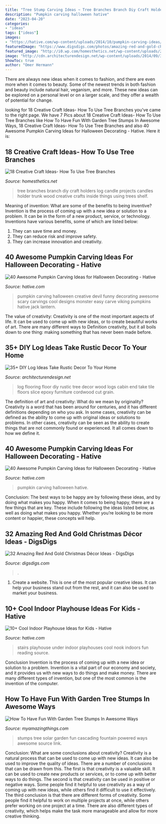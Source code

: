 ```yaml
---
title: "Tree Stump Carving Ideas ~ Tree Branches Branch Diy Craft Holders Log Candle Projects Candles Holder Trunk Wood Creative Crafts Inside Things Using Trees Shelf"
description: "Pumpkin carving halloween hative"
date: "2023-04-20"
categories:
- "ideas"
tags: ["ideas"]
images:
- "https://hative.com/wp-content/uploads/2014/10/pumpkin-carving-ideas/8-devil-pumpkin.jpg"
featuredImage: "https://www.digsdigs.com/photos/amazing-red-and-gold-christmas-decor-ideas-1.jpg"
featured_image: "http://i0.wp.com/homesthetics.net/wp-content/uploads/2014/11/Tree-Branch-14-634x845.jpg?resize=634%2C845"
image: "http://cdn.architecturendesign.net/wp-content/uploads/2014/09/31-floor-log1.jpg"
ShowToc: true
author: "Omer Hermann"
---
```



There are always new ideas when it comes to fashion, and there are even more when it comes to beauty. Some of the newest trends in both fashion and beauty include natural hair, veganism, and more. These new ideas can be explored on a personal level or on a larger scale, and they offer a wealth of potential for change.

	

		
looking for 18 Creative Craft Ideas- How To Use Tree Branches you've came to the right page. We have 7 Pics about 18 Creative Craft Ideas- How To Use Tree Branches like How To Have Fun With Garden Tree Stumps In Awesome Ways, 18 Creative Craft Ideas- How To Use Tree Branches and also 40 Awesome Pumpkin Carving Ideas for Halloween Decorating - Hative. Here it is:
		
    
## 18 Creative Craft Ideas- How To Use Tree Branches

<img loading=lazy src="http://i0.wp.com/homesthetics.net/wp-content/uploads/2014/11/Tree-Branch-14-634x845.jpg?resize=634%2C845" onerror="this.onerror=null;this.src='https://tse4.mm.bing.net/th?id=OIP.ZZ4thYDVHmICq-1_kvP6-gHaJ3&amp;pid=15.1';" alt="18 Creative Craft Ideas- How To Use Tree Branches">

_Source: homesthetics.net_

>tree branches branch diy craft holders log candle projects candles holder trunk wood creative crafts inside things using trees shelf. 

	

Meaning of invention: What are some of the benefits to being inventive?
Invention is the process of coming up with a new idea or solution to a problem. It can be in the form of a new product, service, or technology. Inventions have various benefits, some of which are listed below: 
1. They can save time and money.
2. They can reduce risk and improve safety. 
3. They can increase innovation and creativity.

    
## 40 Awesome Pumpkin Carving Ideas For Halloween Decorating - Hative

<img loading=lazy src="https://hative.com/wp-content/uploads/2014/10/pumpkin-carving-ideas/8-devil-pumpkin.jpg" onerror="this.onerror=null;this.src='https://tse2.mm.bing.net/th?id=OIP.ZN6UM9wG1e7-n3GZbCnEUQHaHo&amp;pid=15.1';" alt="40 Awesome Pumpkin Carving Ideas for Halloween Decorating - Hative">

_Source: hative.com_

>pumpkin carving halloween creative devil funny decorating awesome scary carvings cool designs monster easy carve viking pumpkins hative jack lantern. 

	

The value of creativity:
Creativity is one of the most important aspects of life. It can be used to come up with new ideas, or to create beautiful works of art. There are many different ways to Definition creativity, but it all boils down to one thing: making something that has never been made before.

    
## 35+ DIY Log Ideas Take Rustic Decor To Your Home

<img loading=lazy src="http://cdn.architecturendesign.net/wp-content/uploads/2014/09/31-floor-log1.jpg" onerror="this.onerror=null;this.src='https://tse3.mm.bing.net/th?id=OIP.hVDtXUJvbm6_nT_ubbFAewHaFA&amp;pid=15.1';" alt="35+ DIY Log Ideas Take Rustic Decor To Your Home">

_Source: architecturendesign.net_

>log flooring floor diy rustic tree decor wood logs cabin end take tile floors slice epoxy furniture cordwood cut grain. 

	

The definition of art and creativity: What do we mean by originality?
Creativity is a word that has been around for centuries, and it has different definitions depending on who you ask. In some cases, creativity can be defined as the ability to come up with original ideas or solutions to problems. In other cases, creativity can be seen as the ability to create things that are not commonly found or experienced. It all comes down to how we define it.

    
## 40 Awesome Pumpkin Carving Ideas For Halloween Decorating - Hative

<img loading=lazy src="https://hative.com/wp-content/uploads/2014/10/pumpkin-carving-ideas/18-house-pumpkin.jpg" onerror="this.onerror=null;this.src='https://tse4.mm.bing.net/th?id=OIP.WHrcC5F0iUmuE0iraLJGYQHaIh&amp;pid=15.1';" alt="40 Awesome Pumpkin Carving Ideas for Halloween Decorating - Hative">

_Source: hative.com_

>pumpkin carving halloween hative. 

	

Conclusion: The best ways to be happy are by following these ideas, and by doing what makes you happy.
When it comes to being happy, there are a few things that are key. These include following the ideas listed below, as well as doing what makes you happy. Whether you’re looking to be more content or happier, these concepts will help.

    
## 32 Amazing Red And Gold Christmas Décor Ideas - DigsDigs

<img loading=lazy src="https://www.digsdigs.com/photos/amazing-red-and-gold-christmas-decor-ideas-1.jpg" onerror="this.onerror=null;this.src='https://tse2.mm.bing.net/th?id=OIP.U7PBsAv7N6czrxzhxd4k9wAAAA&amp;pid=15.1';" alt="32 Amazing Red And Gold Christmas Décor Ideas - DigsDigs">

_Source: digsdigs.com_

>. 

	

1. Create a website. This is one of the most popular creative ideas. It can help your business stand out from the rest, and it can also be used to market your business.

    
## 10+ Cool Indoor Playhouse Ideas For Kids - Hative

<img loading=lazy src="https://hative.com/wp-content/uploads/2014/11/indoor-playhouse/4-playhouses-under-the-stairs.jpg" onerror="this.onerror=null;this.src='https://tse3.mm.bing.net/th?id=OIP.PsFTSX0obXmlBrZAT7mlmQHaJ4&amp;pid=15.1';" alt="10+ Cool Indoor Playhouse Ideas for Kids - Hative">

_Source: hative.com_

>stairs playhouse under indoor playhouses cool nook indoors fun reading source. 

	

Conclusion
Invention is the process of coming up with a new idea or solution to a problem. Invention is a vital part of our economy and society, and it provides us with new ways to do things and make money. There are many different types of invention, but one of the most common is the invention of the computer.

    
## How To Have Fun With Garden Tree Stumps In Awesome Ways

<img loading=lazy src="https://myamazingthings.com/wp-content/uploads/2017/03/Solar-Powered-Stumps-Cascading-Fountain-746x1024-746x1024.jpg" onerror="this.onerror=null;this.src='https://tse3.mm.bing.net/th?id=OIP.OGZZdd9YSd6hPXD2RVaI4QHaKK&amp;pid=15.1';" alt="How To Have Fun With Garden Tree Stumps In Awesome Ways">

_Source: myamazingthings.com_

>stumps tree solar garden fun cascading fountain powered ways awesome source link. 

	

Conclusion: What are some conclusions about creativity?
Creativity is a natural process that can be used to come up with new ideas. It can also be used to improve the quality of ideas. There are a number of conclusions that can be drawn from this. The first is that creativity is a valuable skill. It can be used to create new products or services, or to come up with better ways to do things. The second is that creativity can be used in positive or negative ways. Some people find it helpful to use creativity as a way of coming up with new ideas, while others find it difficult to use it effectively. The third conclusion is that there are different forms of creativity. Some people find it helpful to work on multiple projects at once, while others prefer working on one project at a time. There are also different types of creativity, which helps make the task more manageable and allow for more creative thinking.

